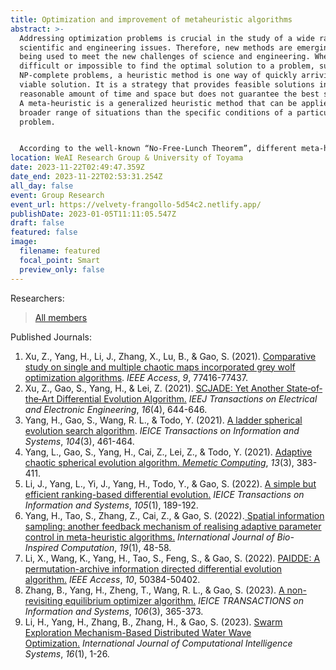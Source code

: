 ```yaml
---
title: Optimization and improvement of metaheuristic algorithms
abstract: >-
  Addressing optimization problems is crucial in the study of a wide range of
  scientific and engineering issues. Therefore, new methods are emerging and
  being used to meet the new challenges of science and engineering. When it is
  difficult or impossible to find the optimal solution to a problem, such as
  NP-complete problems, a heuristic method is one way of quickly arriving at a
  viable solution. It is a strategy that provides feasible solutions in a
  reasonable amount of time and space but does not guarantee the best solution.
  A meta-heuristic is a generalized heuristic method that can be applied to a
  broader range of situations than the specific conditions of a particular
  problem. 


  According to the well-known “No-Free-Lunch Theorem”, different meta-heuristic algorithms (MHAs) have corresponding advantages and disadvantages in addressing different optimization problems. Even so, much effort is still dedicated to creating algorithms that perform well on most problems. In recent decades, researchers appear to have concluded that maintaining a balance between exploitation and exploration is critical for improving MHAs’ performance. According to the latest definition of exploitation and exploration, the term “exploitation” refers to the idea of focusing the search process on promising areas of the solution space, whereas the ability of a search algorithm to discover a diverse array of solutions spread across different regions of the search space is emphasized by the term “exploration”. However, although new attempts to adjust the balance between exploitation and exploration are constantly being made, the issue of how to efficiently balance exploitation and exploration in algorithms remains a hot area of research. 
location: WeAI Research Group & University of Toyama
date: 2023-11-22T02:49:47.359Z
date_end: 2023-11-22T02:53:31.254Z
all_day: false
event: Group Research
event_url: https://velvety-frangollo-5d54c2.netlify.app/
publishDate: 2023-01-05T11:11:05.547Z
draft: false
featured: false
image:
  filename: featured
  focal_point: Smart
  preview_only: false
---
```

Researchers:

> [All members](https://velvety-frangollo-5d54c2.netlify.app/people/)

Published Journals:

1. Xu, Z., Yang, H., Li, J., Zhang, X., Lu, B., & Gao, S. (2021). [Comparative study on single and multiple chaotic maps incorporated grey wolf optimization algorithms](10.1109/ACCESS.2021.3083220). *IEEE Access*, *9*, 77416-77437.
2. Xu, Z., Gao, S., Yang, H., & Lei, Z. (2021). [SCJADE: Yet Another State‐of‐the‐Art Differential Evolution Algorithm.](https://doi.org/10.1002/tee.23340) *IEEJ Transactions on Electrical and Electronic Engineering*, *16*(4), 644-646.
3. Yang, H., Gao, S., Wang, R. L., & Todo, Y. (2021). [A ladder spherical evolution search algorithm](https://search.ieice.org/bin/summary.php?id=e104-d_3_461). *IEICE Transactions on Information and Systems*, *104*(3), 461-464.
4. Yang, L., Gao, S., Yang, H., Cai, Z., Lei, Z., & Todo, Y. (2021). [Adaptive chaotic spherical evolution algorithm. *Memetic Computing*](https://doi.org/10.1007/s12293-021-00341-w), *13*(3), 383-411.
5. Li, J., Yang, L., Yi, J., Yang, H., Todo, Y., & Gao, S. (2022). [A simple but efficient ranking-based differential evolution.](https://search.ieice.org/bin/summary.php?id=e105-d_1_189) *IEICE Transactions on Information and Systems*, *105*(1), 189-192.
6. Yang, H., Tao, S., Zhang, Z., Cai, Z., & Gao, S. (2022).[ Spatial information sampling: another feedback mechanism of realising adaptive parameter control in meta-heuristic algorithms.](https://doi.org/10.1504/IJBIC.2022.120751) *International Journal of Bio-Inspired Computation*, *19*(1), 48-58.
7. Li, X., Wang, K., Yang, H., Tao, S., Feng, S., & Gao, S. (2022). [PAIDDE: A permutation-archive information directed differential evolution algorithm.](10.1109/ACCESS.2022.3173622) *IEEE Access*, *10*, 50384-50402.
8. Zhang, B., Yang, H., Zheng, T., Wang, R. L., & Gao, S. (2023). [A non-revisiting equilibrium optimizer algorithm.](https://search.ieice.org/bin/summary.php?id=e106-d_3_365) *IEICE TRANSACTIONS on Information and Systems*, *106*(3), 365-373.
9. Li, H., Yang, H., Zhang, B., Zhang, H., & Gao, S. (2023). [Swarm Exploration Mechanism-Based Distributed Water Wave Optimization.](https://link.springer.com/article/10.1007/s44196-023-00248-z) *International Journal of Computational Intelligence Systems*, *16*(1), 1-26.